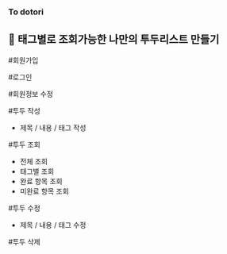 ### To dotori

## 🚩 태그별로 조회가능한 나만의 투두리스트 만들기

#회원가입

#로그인

#회원정보 수정

#투두 작성
 - 제목 / 내용 / 태그 작성

#투두 조회
 - 전체 조회
 - 태그별 조회
 - 완료 항목 조회
 - 미완료 항목 조회

#투두 수정
 - 제목 / 내용 / 태그 수정

#투두 삭제
